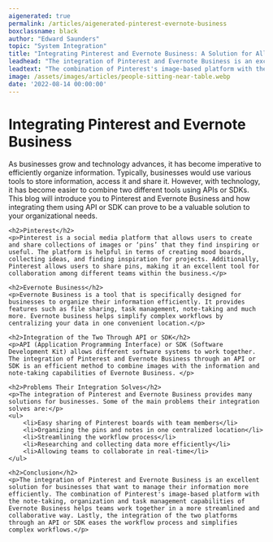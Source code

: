 ```yaml
---
aigenerated: true
permalink: /articles/aigenerated-pinterest-evernote-business
boxclassname: black
author: "Edward Saunders"
topic: "System Integration"
title: "Integrating Pinterest and Evernote Business: A Solution for All Your Organizational Woes"
leadhead: "The integration of Pinterest and Evernote Business is an excellent solution for businesses that want to manage their information more efficiently"
leadtext: "The combination of Pinterest's image-based platform with the note-taking, organization and task management capabilities of Evernote Business helps teams work together in a more streamlined and collaborative way. Lastly, the integration of the two platforms through an API or SDK eases the workflow process and simplifies complex workflows."
image: /assets/images/articles/people-sitting-near-table.webp
date: '2022-08-14 00:00:00'
---
```

<div class="arttext">	<h1>Integrating Pinterest and Evernote Business</h1>
	<p>As businesses grow and technology advances, it has become imperative to efficiently organize information. Typically, businesses would use various tools to store information, access it and share it. However, with technology, it has become easier to combine two different tools using APIs or SDKs. This blog will introduce you to Pinterest and Evernote Business and how integrating them using API or SDK can prove to be a valuable solution to your organizational needs.</p>
	
	<h2>Pinterest</h2>
	<p>Pinterest is a social media platform that allows users to create and share collections of images or ‘pins’ that they find inspiring or useful. The platform is helpful in terms of creating mood boards, collecting ideas, and finding inspiration for projects. Additionally, Pinterest allows users to share pins, making it an excellent tool for collaboration among different teams within the business.</p>
	
	<h2>Evernote Business</h2>
	<p>Evernote Business is a tool that is specifically designed for businesses to organize their information efficiently. It provides features such as file sharing, task management, note-taking and much more. Evernote business helps simplify complex workflows by centralizing your data in one convenient location.</p>
	
	<h2>Integration of the Two Through API or SDK</h2>
	<p>API (Application Programming Interface) or SDK (Software Development Kit) allows different software systems to work together. The integration of Pinterest and Evernote Business through an API or SDK is an efficient method to combine images with the information and note-taking capabilities of Evernote Business. </p>
	
	<h2>Problems Their Integration Solves</h2>
	<p>The integration of Pinterest and Evernote Business provides many solutions for businesses. Some of the main problems their integration solves are:</p>
	<ul>
		<li>Easy sharing of Pinterest boards with team members</li>
		<li>Organizing the pins and notes in one centralized location</li>
		<li>Streamlining the workflow process</li>
		<li>Researching and collecting data more efficiently</li>
		<li>Allowing teams to collaborate in real-time</li>
	</ul>
	
	<h2>Conclusion</h2>
	<p>The integration of Pinterest and Evernote Business is an excellent solution for businesses that want to manage their information more efficiently. The combination of Pinterest's image-based platform with the note-taking, organization and task management capabilities of Evernote Business helps teams work together in a more streamlined and collaborative way. Lastly, the integration of the two platforms through an API or SDK eases the workflow process and simplifies complex workflows.</p>
</div>